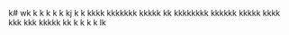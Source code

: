 k# wk
k
k
k
k
k
kj
k
k
kkkk
kkkkkkk
kkkkk
kk
kkkkkkkk
kkkkkk
kkkkk
kkkk
kkk
kkk
kkkkk
kk
k
k
k
k
lk

